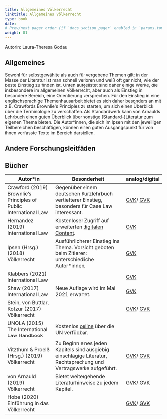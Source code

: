 ```yaml
---
title: Allgemeines Völkerrecht
linktitle: Allgemeines Völkerrecht
type: book
date: 
# Prev/next pager order (if `docs_section_pager` enabled in `params.toml`)
weight: 81
---
```

Autorin: Laura-Theresa Godau

## Allgemeines

Sowohl für selbstgewählte als auch für vergebene Themen gilt: in der Masse der Literatur ist man schnell verloren und weiß oft gar nicht, wie der beste Einstieg zu finden ist. Unten aufgelistet sind daher einige Werke, die insbesondere im allgemeinen Völkerrecht, aber auch als Einstieg in besondere Bereich, eine Orientierung versprechen. Für den Einstieg in eine englischsprachige Themenhausarbeit bietet es sich daher besonders an mit z.B. Crawfords Brownlie's Principles zu starten, um sich einen Überblick über die Terminologie zu verschaffen. Als Standardwerk kann von Arnaulds Lehrbuch einen guten Überblick über sonstige (Standard-)Literatur zum eigenen Thema bieten. Die Autor*innen, die sich im Ipsen mit den jeweiligen Teilbereichen beschäftigen, können einen guten Ausgangspunkt für von ihnen verfasste Texte im Bereich darstellen.

## Andere Forschungsleitfäden

## Bücher
<!-- Links bearbeiten -->

|Autor*in|  Besonderheit | analog/digital
|--------| -------| --------
|Crawford (2019) Brownlie’s Principles of Public International Law |Gegenüber einem deutschen Kurzlehrbuch vertiefterer Einstieg, besonders für Case Law interessant.|[GVK](https://kxp.k10plus.de/DB=2.1/SET=1/TTL=1/SHW?FRST=5/PRS=HOL)/ [GVK](https://kxp.k10plus.de/DB=2.1/SET=1/TTL=1/SHW?FRST=3/PRS=HOL)
|Hernandez (2019) International Law| Kostenloser Zugriff auf erweiterten [digitalen Content](https://learninglink.oup.com/access/hernandez-resources#tag_all-chapters).| [GVK](https://kxp.k10plus.de/DB=2.1/SET=3/TTL=1/SHW?FRST=2/PRS=HOL)
|Ipsen (Hrsg.) (2018) Völkerrecht|Ausführlicherer Einstieg ins Thema. Vorsicht geboten beim Zitieren: unterschiedliche Autor*innen.| [GVK](https://kxp.k10plus.de/DB=2.1/SET=4/TTL=4/PRS=HOL/SHW?FRST=4&HILN=22#22)
|Klabbers (2021) International Law || [GVK](https://kxp.k10plus.de/DB=2.1/SET=5/TTL=4/SHW?FRST=1/PRS=HOL)
|Shaw (2017) International Law|Neue Auflage wird im Mai 2021 erwartet.| [GVK](https://kxp.k10plus.de/DB=2.1/SET=6/TTL=1/SHW?FRST=2/PRS=HOL)
|Stein, von Buttlar, Kotzur (2017) Völkerrecht|| [GVK](https://kxp.k10plus.de/DB=2.1/SET=7/TTL=2/SHW?FRST=2/PRS=HOL)/ [GVK](https://kxp.k10plus.de/DB=2.1/SET=7/TTL=2/SHW?FRST=1/PRS=HOL)
|UNOLA (2015) The International Law Handbook|Kostenlos [online](https://legal.un.org/avl/handbook.html) über die UN verfügbar.|
|Vitzthum & Proelß (Hrsg.) (2019) Völkerrecht|Zu Beginn eines jeden Kapitels sind ausgiebig einschlägige Literatur, Rechtsprechung und Vertragswerke aufgeführt.| [GVK](https://kxp.k10plus.de/DB=2.1/SET=9/TTL=2/SHW?FRST=2/PRS=HOL)/ [GVK](https://kxp.k10plus.de/DB=2.1/SET=9/TTL=2/SHW?FRST=1/PRS=HOL)
|von Arnauld (2019) Völkerrecht|Bietet weitergehende Literaturhinweise zu jedem Kapitel.| [GVK](https://kxp.k10plus.de/DB=2.1/SET=10/TTL=2/SHW?FRST=3/PRS=HOL)/ [GVK](https://kxp.k10plus.de/DB=2.1/SET=10/TTL=2/SHW?FRST=2/PRS=HOL)
|Hobe (2020) Einführung in das Völkerrecht| | [GVK](https://kxp.k10plus.de/DB=2.1/SET=11/TTL=2/SHW?FRST=3/PRS=HOL)/ [GVK](https://kxp.k10plus.de/DB=2.1/SET=11/TTL=2/SHW?FRST=2/PRS=HOL)
